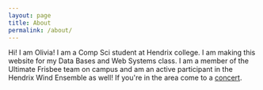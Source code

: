 ```yaml
---
layout: page
title: About
permalink: /about/
---
```


Hi! I am Olivia! I am a Comp Sci student at Hendrix college. I am making this website for my Data Bases and Web Systems class. I am a member of the Ultimate Frisbee team on campus and am an active participant in the Hendrix Wind Ensemble as well! If you're in the area come to a [concert][schedule].

[schedule]:https://www.hendrix.edu/music/music.aspx?id=2045
